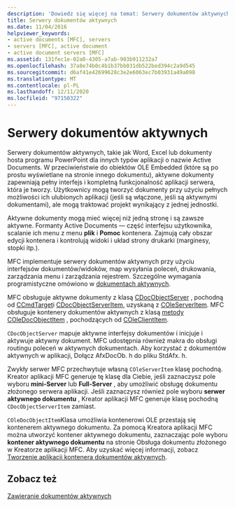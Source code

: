 ```yaml
---
description: 'Dowiedz się więcej na temat: Serwery dokumentów aktywnych'
title: Serwery dokumentów aktywnych
ms.date: 11/04/2016
helpviewer_keywords:
- active documents [MFC], servers
- servers [MFC], active document
- active document servers [MFC]
ms.assetid: 131fec1e-02a0-4305-a7ab-903b911232a7
ms.openlocfilehash: 37a8e74b0c4b1b37bb031db522bed394c2a9d545
ms.sourcegitcommit: d6af41e42699628c3e2e6063ec7b03931a49a098
ms.translationtype: MT
ms.contentlocale: pl-PL
ms.lasthandoff: 12/11/2020
ms.locfileid: "97150322"
---
```

# <a name="active-document-servers"></a>Serwery dokumentów aktywnych

Serwery dokumentów aktywnych, takie jak Word, Excel lub dokumenty hosta programu PowerPoint dla innych typów aplikacji o nazwie Active Documents. W przeciwieństwie do obiektów OLE Embedded (które są po prostu wyświetlane na stronie innego dokumentu), aktywne dokumenty zapewniają pełny interfejs i kompletną funkcjonalność aplikacji serwera, która je tworzy. Użytkownicy mogą tworzyć dokumenty przy użyciu pełnych możliwości ich ulubionych aplikacji (jeśli są włączone, jeśli są aktywnymi dokumentami), ale mogą traktować projekt wynikający z jednej jednostki.

Aktywne dokumenty mogą mieć więcej niż jedną stronę i są zawsze aktywne. Formanty Active Documents — część interfejsu użytkownika, scalanie ich menu z menu **plik** i **Pomoc** kontenera. Zajmują cały obszar edycji kontenera i kontrolują widoki i układ strony drukarki (marginesy, stopki itp.).

MFC implementuje serwery dokumentów aktywnych przy użyciu interfejsów dokumentów/widoków, map wysyłania poleceń, drukowania, zarządzania menu i zarządzania rejestrem. Szczególne wymagania programistyczne omówiono w [dokumentach aktywnych](active-documents.md).

MFC obsługuje aktywne dokumenty z klasą [CDocObjectServer](reference/cdocobjectserver-class.md) , pochodną od [CCmdTarget](reference/ccmdtarget-class.md)i [CDocObjectServerItem](reference/cdocobjectserveritem-class.md), uzyskaną z [COleServerItem](reference/coleserveritem-class.md). MFC obsługuje kontenery dokumentów aktywnych z klasą [metody COleDocObjectItem](reference/coledocobjectitem-class.md) , pochodzących od [COleClientItem](reference/coleclientitem-class.md).

`CDocObjectServer` mapuje aktywne interfejsy dokumentów i inicjuje i aktywuje aktywny dokument. MFC udostępnia również makra do obsługi routingu poleceń w aktywnych dokumentach. Aby korzystać z dokumentów aktywnych w aplikacji, Dołącz AfxDocOb. h do pliku StdAfx. h.

Zwykły serwer MFC przechwytuje własną `COleServerItem` klasę pochodną. Kreator aplikacji MFC generuje tę klasę dla Ciebie, jeśli zaznaczysz pole wyboru **mini-Server** lub **Full-Server** , aby umożliwić obsługę dokumentu złożonego serwera aplikacji. Jeśli zaznaczysz również pole wyboru **serwer aktywnego dokumentu** , Kreator aplikacji MFC generuje klasę pochodną `CDocObjectServerItem` zamiast.

`COleDocObjectItem`Klasa umożliwia kontenerowi OLE przestają się kontenerem aktywnego dokumentu. Za pomocą Kreatora aplikacji MFC można utworzyć kontener aktywnego dokumentu, zaznaczając pole wyboru **kontener aktywnego dokumentu** na stronie Obsługa dokumentu złożonego w Kreatorze aplikacji MFC. Aby uzyskać więcej informacji, zobacz [Tworzenie aplikacji kontenera dokumentów aktywnych](creating-an-active-document-container-application.md).

## <a name="see-also"></a>Zobacz też

[Zawieranie dokumentów aktywnych](active-document-containment.md)
